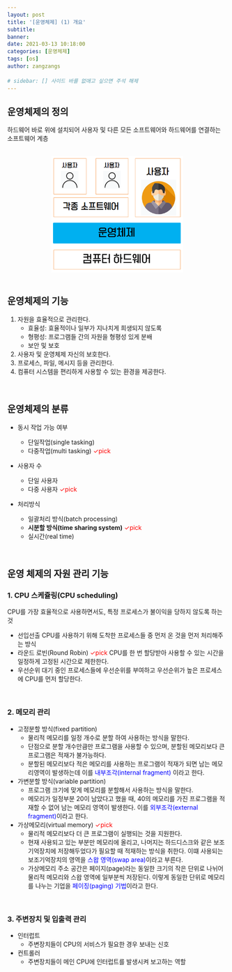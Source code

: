 ```yaml
---
layout: post
title: '[운영체제] (1) 개요'
subtitle: 
banner:
date: 2021-03-13 10:18:00
categories: [운영체제]
tags: [os]
author: zangzangs

# sidebar: [] 사이드 바를 없애고 싶으면 주석 해제
---
```


## 운영체제의 정의
  하드웨어 바로 위에 설치되어 사용자 및 다른 모든 소프트웨어와 하드웨어를 연결하는 소프트웨어 계층

<br>

<div style="text-align:center;">
<img src="/assets/images/operating_system/chap02_os.png" style="zoom:67%;" />
</div>


<br>

## 운영체제의 기능
1. 자원을 효율적으로 관리한다.
   - 효율성: 효율적이나 일부가 지나치게 희생되지 않도록
   - 형평성: 프로그램들 간의 자원을 형평성 있게 분배
   - 보안 및 보호
2. 사용자 및 운영체제 자신의 보호한다.
3. 프로세스, 파일, 메시지 등을 관리한다.
4. 컴퓨터 시스템을 편리하게 사용할 수 있는 환경을 제공한다.

<br>

## 운영체제의 분류

- 동시 작업 가능 여부
  - 단일작업(single tasking)
  - 다중작업(multi tasking)<span style="color:red"> ✓pick</span>

- 사용자 수
  - 단일 사용자
  - 다중 사용자<span style="color:red"> ✓pick</span>

- 처리방식
  - 일괄처리 방식(batch processing)
  - **시분할 방식(time sharing system)**<span style="color:red"> ✓pick</span>
  - 실시간(real time)

<br>

## 운영 체제의 자원 관리 기능

### 1. CPU 스케쥴링(CPU scheduling)
CPU를 가장 효율적으로 사용하면서도, 특정 프로세스가 불이익을 당하지 않도록 하는 것
- 선입선출
  CPU를 사용하기 위해 도착한 프로세스들 중 먼저 온 것을 먼저 처리해주는 방식
- 라운드 로빈(Round Robin)<span style="color:red"> ✓pick</span>
  CPU를 한 번 할당받아 사용할 수 있는 시간을 일정하게 고정된 시간으로 제한한다. 
- 우선순위
  대기 중인 프로세스들에 우선순위를 부여하고 우선순위가 높은 프로세스에 CPU를 먼저 할당한다.
  

<br>

### 2. 메모리 관리

* 고정분할 방식(fixed partition)
  * 물리적 메모리를 일정 개수로 분할 하여 사용하는 방식을 말한다.
  * 단점으로 분할 개수만큼만 프로그램을 사용할 수 있으며, 분할된 메모리보다 큰 프로그램은 적재가 불가능하다.
  * 분할된 메모리보다 적은 메모리를 사용하는 프로그램이 적재가 되면 남는 메모리영역이 발생하는데 이를 <span style="color:blue">내부조각(internal fragment)</span> 이라고 한다.
* 가변분할 방식(variable partition)
  * 프로그램 크기에 맞게 메모리를 분할해서 사용하는 방식을 말한다.
  * 메모리가 일정부분 20이 남았다고 했을 때, 40의 메모리를 가진 프로그램을 적재할 수 없어 남는 메모리 영역이 발생한다. 이를 <span style="color:blue">외부조각(external fragment)</span>이라고 한다.
* 가상메모리(virtual memory)<span style="color:red"> ✓pick</span>
  * 물리적 메모리보다 더 큰 프로그램이 실행되는 것을 지원한다.
  * 현재 사용되고 있는 부분만 메모리에 올리고, 나머지는 하드디스크와 같은 보조기억장치에 저장해두었다가 필요할 때 적재하는 방식을 취한다. 이떄 사용되는 보조기억장치의 영역을 <span style="color:blue">스왑 영역(swap area)</span>이라고 부른다.
  * 가상메모리 주소 공간은 페이지(page)라는 동일한 크기의 작은 단위로 나뉘어 물리적 메모리와 스왑 영역에 일부분씩 저장된다. 이렇게 동일한 단위로 메모리를 나누는 기업을 <span style="color:blue">페이징(paging) 기법</span>이라고 한다.

<br>

### 3. 주변장치 및 입출력 관리
* 인터럽트
  * 주변장치들이 CPU의 서비스가 필요한 경우 보내는 신호
* 컨트롤러
  * 주변장치들이 메인 CPU에 인터럽트를 발생시켜 보고하는 역할

<br>